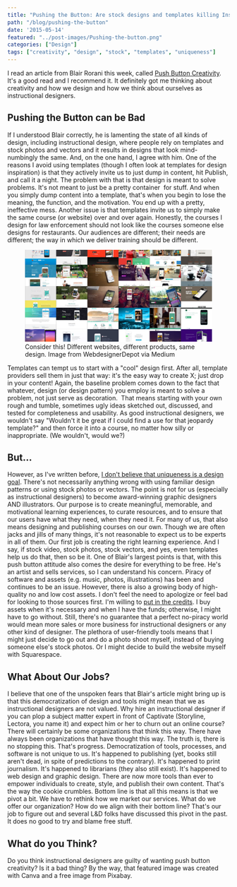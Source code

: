 ```yaml
---
title: "Pushing the Button: Are stock designs and templates killing Instructional Design?"
path: "/blog/pushing-the-button"
date: '2015-05-14'
featured: "../post-images/Pushing-the-button.png"
categories: ["Design"]
tags: ["creativity", "design", "stock", "templates", "uniqueness"]
---
```


I read an article from Blair Rorani this week, called [Push Button Creativity](http://blair.rorani.com/push-button-creativity/). It's a good read and I recommend it. It definitely got me thinking about creativity and how we design and how we think about ourselves as instructional designers.

## Pushing the Button can be Bad

If I understood Blair correctly, he is lamenting the state of all kinds of design, including instructional design, where people rely on templates and stock photos and vectors and it results in designs that look mind-numbingly the same. And, on the one hand, I agree with him. One of the reasons I avoid using templates (though I often look at templates for design inspiration) is that they actively invite us to just dump in content, hit Publish, and call it a night. The problem with that is that design is meant to solve problems. It's not meant to just be a pretty container  for stuff. And when you simply dump content into a template, that's when you begin to lose the meaning, the function, and the motivation. You end up with a pretty, ineffective mess. Another issue is that templates invite us to simply make the same course (or website) over and over again. Honestly, the courses I design for law enforcement should not look like the courses someone else designs for restaurants. Our audiences are different; their needs are different; the way in which we deliver training should be different.

<figure>
  <img src="../post-images/design-patterns.jpeg" alt="Multiple websites with same design" />
  <figcaption>Consider this! Different websites, different products, same design. Image from WebdesignerDepot via Medium</figcaption>
</figure>

Templates can tempt us to start with a "cool" design first. After all, template providers sell them in just that way: it's the easy way to create X; just drop in your content! Again, the baseline problem comes down to the fact that whatever, design (or design pattern) you employ is meant to solve a problem, not just serve as decoration.  That means starting with your own rough and tumble, sometimes ugly ideas sketched out, discussed, and tested for completeness and usability. As good instructional designers, we wouldn't say "Wouldn't it be great if I could find a use for that jeopardy template?" and then force it into a course, no matter how silly or inappropriate. (We wouldn't, would we?)

## But...

However, as I've written before, [I don't believe that uniqueness is a design goal](/blog/uniqueness-is-not-a-goal/). There's not necessarily anything wrong with using familiar design patterns or using stock photos or vectors. The point is not for us (especially as instructional designers) to become award-winning graphic designers AND illustrators. Our purpose is to create meaningful, memorable, and motivational learning experiences, to curate resources, and to ensure that our users have what they need, when they need it. For many of us, that also means designing and publishing courses on our own. Though we are often jacks and jills of many things, it's not reasonable to expect us to be experts in all of them. Our first job is creating the right learning experience. And I say, if stock video, stock photos, stock vectors, and yes, even templates help us do that, then so be it. One of Blair's largest points is that, with this push button attitude also comes the desire for everything to be free. He's an artist and sells services, so I can understand his concern. Piracy of software and assets (e.g. music, photos, illustrations) has been and continues to be an issue. However, there is also a growing body of high-quality no and low cost assets. I don't feel the need to apologize or feel bad for looking to those sources first. I'm willing to [put in the credits](/blog/credit-where-its-due/). I buy assets when it's necessary and when I have the funds; otherwise, I might have to go without. Still, there's no guarantee that a perfect no-piracy world would mean more sales or more business for instructional designers or any other kind of designer. The plethora of user-friendly tools means that I might just decide to go out and do a photo shoot myself, instead of buying someone else's stock photos. Or I might decide to build the website myself with Squarespace.

## What About Our Jobs?

I believe that one of the unspoken fears that Blair's article might bring up is that this democratization of design and tools might mean that we as instructional designers are not valued. Why hire an instructional designer if you can plop a subject matter expert in front of Captivate (Storyline, Lectora, you name it) and expect him or her to churn out an online course? There will certainly be some organizations that think this way. There have always been organizations that have thought this way. The truth is, there is no stopping this. That's progress. Democratization of tools, processes, and software is not unique to us. It's happened to publishing (yet, books still aren't dead, in spite of predictions to the contrary). It's happened to print journalism. It's happened to librarians (they also still exist). It's happened to web design and graphic design. There are now more tools than ever to empower individuals to create, style, and publish their own content. That's the way the cookie crumbles. Bottom line is that all this means is that we pivot a bit. We have to rethink how we market our services. What do we offer our organization? How do we align with their bottom line? That's our job to figure out and several L&D folks have discussed this pivot in the past. It does no good to try and blame free stuff.

## What do you Think?

Do you think instructional designers are guilty of wanting push button creativity? Is it a bad thing? By the way, that featured image was created with Canva and a free image from Pixabay.
